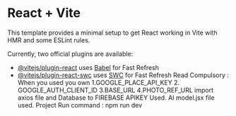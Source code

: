 # React + Vite

This template provides a minimal setup to get React working in Vite with HMR and some ESLint rules.

Currently, two official plugins are available:

- [@vitejs/plugin-react](https://github.com/vitejs/vite-plugin-react/blob/main/packages/plugin-react/README.md) uses [Babel](https://babeljs.io/) for Fast Refresh
- [@vitejs/plugin-react-swc](https://github.com/vitejs/vite-plugin-react-swc) uses [SWC](https://swc.rs/) for Fast Refresh
  Read Compulsory :
  When you used you own 1.GOOGLE_PLACE_API_KEY  2. GOOGLE_AUTH_CLIENT_ID  3.BASE_URL  4.PHOTO_REF_URL    import axios file    and Database to FIREBASE APIKEY Used.
  AI model.jsx file used.
Project Run command : npm run dev

